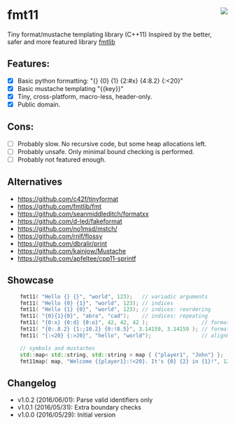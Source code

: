 # fmt11 <a href="https://travis-ci.org/r-lyeh/fmt11"><img src="https://api.travis-ci.org/r-lyeh/fmt11.svg?branch=master" align="right" /></a>
Tiny format/mustache templating library (C++11)
Inspired by the better, safer and more featured library [fmtlib](https://github.com/fmtlib/fmt)

## Features:
- [x] Basic python formatting: "{} {0} {1} {2:#x} {4:8.2} {:<20}"
- [x] Basic mustache templating "{{key}}"
- [x] Tiny, cross-platform,  macro-less, header-only.
- [x] Public domain.

## Cons:
- [ ] Probably slow. No recursive code, but some heap allocations left.
- [ ] Probably unsafe. Only minimal bound checking is performed.
- [ ] Probably not featured enough.

## Alternatives
- https://github.com/c42f/tinyformat
- https://github.com/fmtlib/fmt
- https://github.com/seanmiddleditch/formatxx
- https://github.com/d-led/fakeformat
- https://github.com/no1msd/mstch/
- https://github.com/rnlf/flossy
- https://github.com/dbralir/print
- https://github.com/kainjow/Mustache
- https://github.com/apfeltee/cpp11-sprintf

## Showcase
```c++
    fmt11( "Hello {} {}", "world", 123);   // variadic arguments
    fmt11( "Hello {0} {1}", "world", 123); // indices
    fmt11( "Hello {1} {0}", "world", 123); // indices: reordering
    fmt11( "{0}{1}{0}", "abra", "cad");    // indices: repeating
    fmt11( "{0:x} {0:d} {0:o}", 42, 42, 42 );                 // formatting
    fmt11( "{0:.8.2} {1:;10.2} {0:!8.5}", 3.14159, 3.14159 ); // formatting
    fmt11( "{:<20} {:>20}", "hello", "world");                // alignment

    // symbols and mustaches
    std::map< std::string, std::string > map { {"player1", "John"} };
    fmt11map( map, "Welcome {{player1}:!<20}. It's {0} {2} in {1}!", 12, "town", "o'clock" );
```

## Changelog
- v1.0.2 (2016/06/01): Parse valid identifiers only
- v1.0.1 (2016/05/31): Extra boundary checks
- v1.0.0 (2016/05/29): Initial version
